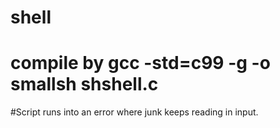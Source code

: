 # shell
# compile by gcc -std=c99 -g -o smallsh shshell.c

#Script runs into an error where junk keeps reading in input. 
